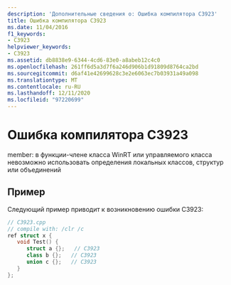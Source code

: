 ```yaml
---
description: 'Дополнительные сведения о: Ошибка компилятора C3923'
title: Ошибка компилятора C3923
ms.date: 11/04/2016
f1_keywords:
- C3923
helpviewer_keywords:
- C3923
ms.assetid: db8838e9-6344-4cd6-83e0-a8abeb12c4c0
ms.openlocfilehash: 261ff6d5a3d7f6a246d906b1d91809d8764ca2bd
ms.sourcegitcommit: d6af41e42699628c3e2e6063ec7b03931a49a098
ms.translationtype: MT
ms.contentlocale: ru-RU
ms.lasthandoff: 12/11/2020
ms.locfileid: "97220699"
---
```

# <a name="compiler-error-c3923"></a>Ошибка компилятора C3923

member: в функции-члене класса WinRT или управляемого класса невозможно использовать определения локальных классов, структур или объединений

## <a name="example"></a>Пример

Следующий пример приводит к возникновению ошибки C3923:

```cpp
// C3923.cpp
// compile with: /clr /c
ref struct x {
   void Test() {
      struct a {};   // C3923
      class b {};   // C3923
      union c {};   // C3923
   }
};
```
